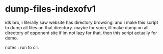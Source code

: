 # dump-files-indexofv1
idk bro, i literally saw website has directory browsing. 
and i make this script to dump all files on that directory. 
maybe for soon, ill make dump on all directory of opponent site if im not lazy for that. 
then this script actually for demo. 

notes : run to cli.
